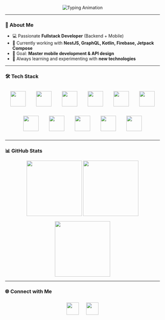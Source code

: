 <!-- Typing Animation -->
<p align="center">
  <img src="https://readme-typing-svg.demolab.com?font=Fira+Code&size=28&pause=1000&color=3F7CAC&center=true&vCenter=true&width=600&lines=Hi%2C+I'm+Mohammed;Fullstack+Developer;Backend+%26+Mobile+Enthusiast;Always+learning+new+things" alt="Typing Animation" />
</p>

---

### 👋 About Me
- 💻 Passionate **Fullstack Developer** (Backend + Mobile)  
- 🚀 Currently working with **NestJS, GraphQL, Kotlin, Firebase, Jetpack Compose**  
- 🎯 Goal: **Master mobile development & API design**  
- 🌱 Always learning and experimenting with **new technologies**  

---

### 🛠️ Tech Stack

<p align="center">
  <img src="https://cdn.jsdelivr.net/gh/devicons/devicon/icons/html5/html5-original.svg" height="50" style="margin: 15px;" />
  <img src="https://cdn.jsdelivr.net/gh/devicons/devicon/icons/css3/css3-original.svg" height="50" style="margin: 15px;" />
  <img src="https://cdn.jsdelivr.net/gh/devicons/devicon/icons/react/react-original.svg" height="50" style="margin: 15px;" />
  <img src="https://cdn.jsdelivr.net/gh/devicons/devicon/icons/figma/figma-original.svg" height="50" style="margin: 15px;" />
  <img src="https://cdn.jsdelivr.net/gh/devicons/devicon/icons/nodejs/nodejs-original.svg" height="50" style="margin: 15px;" />
  <img src="https://cdn.jsdelivr.net/gh/devicons/devicon/icons/nestjs/nestjs-plain.svg" height="50" style="margin: 15px;" />
  <img src="https://cdn.jsdelivr.net/gh/devicons/devicon/icons/kotlin/kotlin-original.svg" height="50" style="margin: 15px;" />
  <img src="https://cdn.jsdelivr.net/gh/devicons/devicon/icons/firebase/firebase-plain.svg" height="50" style="margin: 15px;" />
  <img src="https://cdn.jsdelivr.net/gh/devicons/devicon/icons/android/android-original.svg" height="50" style="margin: 15px;" />
  <img src="https://skillicons.dev/icons?i=jetpackcompose" height="50" style="margin: 15px;" />
  <img src="https://cdn.jsdelivr.net/gh/devicons/devicon/icons/git/git-original.svg" height="50" style="margin: 15px;" />
</p>

---

### 📊 GitHub Stats

<p align="center">
  <img src="https://github-readme-stats.vercel.app/api?username=MerzouguiJalil&show_icons=true&theme=tokyonight" height="180" />
  <img src="https://github-readme-streak-stats.herokuapp.com/?user=MerzouguiJalil&theme=tokyonight" height="180" />
</p>

<p align="center">
  <img src="https://github-readme-stats.vercel.app/api/top-langs/?username=MerzouguiJalil&layout=compact&theme=tokyonight" height="180" />
</p>

---

### 🌐 Connect with Me
<p align="center">
  <a href="https://www.linkedin.com/in/YOUR_LINKEDIN/](https://www.linkedin.com/in/mohammed-abdeldjalil-merzougui-b96517327/)"><img src="https://skillicons.dev/icons?i=linkedin" height="40" style="margin: 10px;" /></a>
  <a href="mailto:om_merzougui@esi.dz"><img src="https://skillicons.dev/icons?i=gmail" height="40" style="margin: 10px;" /></a>
</p>
